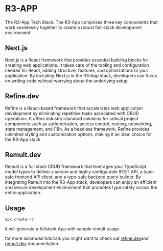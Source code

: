 
# R3-APP

The R3-App Tech Stack: The R3-App comprises three key components that work seamlessly together to create a robust full-stack development environment.

## Next.js
Next.js is a React framework that provides essential building blocks for creating web applications. It takes care of the tooling and configuration needed for React, adding structure, features, and optimizations to your application. By including Next.js in the R3-App stack, developers can focus on writing code without worrying about the underlying setup.

## Refine.dev
Refine is a React-based framework that accelerates web application development by eliminating repetitive tasks associated with CRUD operations. It offers industry-standard solutions for critical project components such as authentication, access control, routing, networking, state management, and i18n. As a headless framework, Refine provides unlimited styling and customization options, making it an ideal choice for the R3-App stack.

## Remult.dev
Remult is a full stack CRUD framework that leverages your TypeScript model types to deliver a secure and highly configurable REST API, a type-safe frontend API client, and a type-safe backend query builder. By integrating Remult into the R3-App stack, developers can enjoy an efficient and secure development environment that promotes type safety across the entire application.


## Usage

```bash
npx create-r3
```

it will generate a fullstack App with sample remult usage.

for more advanced tutorials you might want to check out [refine.dev](refine.dev)and [remult.dev](remult.dev) documentation.